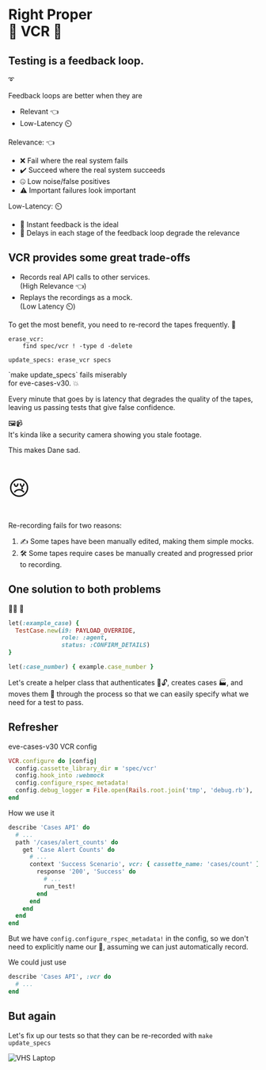# Right Proper<br />📼 VCR 📼



## Testing is a feedback loop.

➰


Feedback loops are better when they are
- Relevant 👈
- Low-Latency ⏲️


Relevance: 👈
- ❌ Fail where the real system fails
- ✔️ Succeed where the real system succeeds
- 🤐 Low noise/false positives
- ⚠️ Important failures look important


Low-Latency: ⏲️
- 🏇 Instant feedback is the ideal
- 📜 Delays in each stage of the feedback loop degrade the relevance



## VCR provides some great trade-offs

- Records real API calls to other services.<br />(High Relevance 👈)
- Replays the recordings as a mock.<br />(Low Latency ⏲️)


To get the most benefit, you need to re-record the tapes frequently. 📼

```
erase_vcr:
    find spec/vcr ! -type d -delete

update_specs: erase_vcr specs
```

<p class="fragment">`make update_specs` fails miserably<br />for eve-cases-v30. 💥</p>


Every minute that goes by is latency that degrades the quality of the tapes, leaving us passing tests that give false confidence.

<p class="fragment">🖼️📹<br />It's kinda like a security camera showing you stale footage.</p>


This makes Dane sad.

<p class="fragment" style="font-size: 300%">😢</p>


Re-recording fails for two reasons:
1. ✍️ Some tapes have been manually edited, making them simple mocks.
2. 🛠️ Some tapes require cases be manually created and progressed prior to recording.



## One solution to both problems

🦉🦆 🥌


```Ruby
let(:example_case) {
  TestCase.new(i9: PAYLOAD_OVERRIDE,
               role: :agent,
               status: :CONFIRM_DETAILS)
}

let(:case_number) { example.case_number }
```

<p class="fragment">Let's create a helper class that authenticates 🔑🔓, creates cases 🏭, and moves them 🚚 through the process so that we can easily specify what we need for a test to pass.</p>



## Refresher


eve-cases-v30 VCR config

```Ruby
VCR.configure do |config|
  config.cassette_library_dir = 'spec/vcr'
  config.hook_into :webmock
  config.configure_rspec_metadata!
  config.debug_logger = File.open(Rails.root.join('tmp', 'debug.rb'), 'w')
end
```


How we use it

```Ruby
describe 'Cases API' do
  # ...
  path '/cases/alert_counts' do
    get 'Case Alert Counts' do
      # ...
      context 'Success Scenario', vcr: { cassette_name: 'cases/count' } do
        response '200', 'Success' do
          # ...
          run_test!
        end
      end
    end
  end
end
```


But we have `config.configure_rspec_metadata!` in the config, so we don't need to explicitly name our 📼, assuming we can just automatically record.


We could just use

```Ruby
describe 'Cases API', :vcr do
  # ...
end
```



## But again

Let's fix up our tests so that they can be re-recorded with `make update_specs`


![VHS Laptop](https://bigmemes.funnyjunk.com/pictures/Vhs+laptop+never+seen+one+of+these+in+real+life_5b3846_6907550.jpg)
